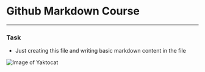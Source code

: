 # Github Markdown Course
---
### Task
- Just creating this file and writing basic markdown content in the file


![Image of Yaktocat](https://octodex.github.com/images/yaktocat.png)

